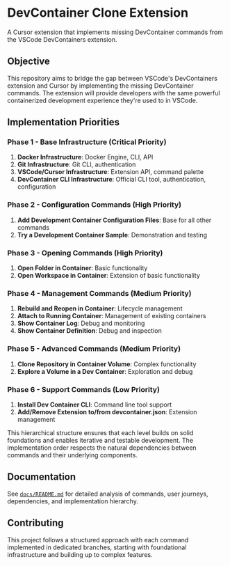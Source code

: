 # DevContainer Clone Extension

A Cursor extension that implements missing DevContainer commands from the VSCode DevContainers extension.

## Objective

This repository aims to bridge the gap between VSCode's DevContainers extension and Cursor by implementing the missing DevContainer commands. The extension will provide developers with the same powerful containerized development experience they're used to in VSCode.

## Implementation Priorities

### Phase 1 - Base Infrastructure (Critical Priority)
1. **Docker Infrastructure**: Docker Engine, CLI, API
2. **Git Infrastructure**: Git CLI, authentication
3. **VSCode/Cursor Infrastructure**: Extension API, command palette
4. **DevContainer CLI Infrastructure**: Official CLI tool, authentication, configuration

### Phase 2 - Configuration Commands (High Priority)
1. **Add Development Container Configuration Files**: Base for all other commands
2. **Try a Development Container Sample**: Demonstration and testing

### Phase 3 - Opening Commands (High Priority)
1. **Open Folder in Container**: Basic functionality
2. **Open Workspace in Container**: Extension of basic functionality

### Phase 4 - Management Commands (Medium Priority)
1. **Rebuild and Reopen in Container**: Lifecycle management
2. **Attach to Running Container**: Management of existing containers
3. **Show Container Log**: Debug and monitoring
4. **Show Container Definition**: Debug and inspection

### Phase 5 - Advanced Commands (Medium Priority)
1. **Clone Repository in Container Volume**: Complex functionality
2. **Explore a Volume in a Dev Container**: Exploration and debug

### Phase 6 - Support Commands (Low Priority)
1. **Install Dev Container CLI**: Command line tool support
2. **Add/Remove Extension to/from devcontainer.json**: Extension management

This hierarchical structure ensures that each level builds on solid foundations and enables iterative and testable development. The implementation order respects the natural dependencies between commands and their underlying components.

## Documentation

See [`docs/README.md`](docs/README.md) for detailed analysis of commands, user journeys, dependencies, and implementation hierarchy.

## Contributing

This project follows a structured approach with each command implemented in dedicated branches, starting with foundational infrastructure and building up to complex features.
